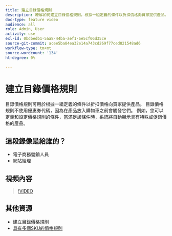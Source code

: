 ```yaml
---
title: 建立目錄價格規則
description: 瞭解如何建立目錄價格規則，根據一組定義的條件以折扣價格向買家提供產品。
doc-type: feature video
audience: all
role: Admin, User
activity: use
exl-id: 0bdbedb1-5aa8-44ba-aef1-6e5cf06d35ce
source-git-commit: acee5ba84ea32e14a743cd269f77ced821548ad6
workflow-type: tm+mt
source-wordcount: '134'
ht-degree: 0%

---
```


# 建立目錄價格規則

目錄價格規則可用於根據一組定義的條件以折扣價格向買家提供產品。 目錄價格規則不使用優惠券代碼，因為在產品放入購物車之前會觸發它們。 例如，您可以定義和設定價格規則的條件，當滿足該條件時，系統將自動顯示具有特殊或促銷價格的產品。

## 這段錄像是給誰的？

- 電子商務營銷人員
- 網站經理

## 視頻內容

>[!VIDEO](https://video.tv.adobe.com/v/343834?quality=12&learn=on)

## 其他資源

- [建立目錄價格規則](https://docs.magento.com/user-guide/marketing/price-rules-catalog-create.html)
- [具有多個SKU的價格規則](https://docs.magento.com/user-guide/marketing/price-rule-multiple-sku.html)
